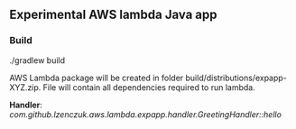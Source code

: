 ## Experimental AWS lambda Java app

### Build
./gradlew build

AWS Lambda package will be created in folder build/distributions/expapp-XYZ.zip. File will contain all dependencies required to run lambda.
 
**Handler**: _com.github.lzenczuk.aws.lambda.expapp.handler.GreetingHandler::hello_